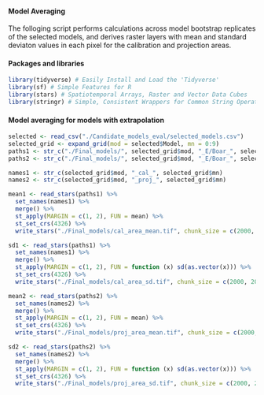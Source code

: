 #### Model Averaging
The folloging script performs calculations across model bootstrap replicates of the selected models, and derives raster layers with mean and standard deviaton values in each pixel for the calibration and projection areas.

#### Packages and libraries

```r
library(tidyverse) # Easily Install and Load the 'Tidyverse'
library(sf) # Simple Features for R
library(stars) # Spatiotemporal Arrays, Raster and Vector Data Cubes
library(stringr) # Simple, Consistent Wrappers for Common String Operations
``` 
#### Model averaging for models with extrapolation

``` r
selected <- read_csv("./Candidate_models_eval/selected_models.csv")
selected_grid <- expand_grid(mod = selected$Model, mn = 0:9)
paths1 <- str_c("./Final_models/", selected_grid$mod, "_E/Boar_", selected_grid$mn, "_Scenario_cal.asc")
paths2 <- str_c("./Final_models/", selected_grid$mod, "_E/Boar_", selected_grid$mn, "_Scenario_proj.asc")

names1 <- str_c(selected_grid$mod, "_cal_", selected_grid$mn)
names2 <- str_c(selected_grid$mod, "_proj_", selected_grid$mn)

mean1 <- read_stars(paths1) %>%
  set_names(names1) %>%
  merge() %>%
  st_apply(MARGIN = c(1, 2), FUN = mean) %>%
  st_set_crs(4326) %>%
  write_stars("./Final_models/cal_area_mean.tif", chunk_size = c(2000, 2000), NA_value = -9999)

sd1 <- read_stars(paths1) %>%
  set_names(names1) %>%
  merge() %>%
  st_apply(MARGIN = c(1, 2), FUN = function (x) sd(as.vector(x))) %>%
  st_set_crs(4326) %>%
  write_stars("./Final_models/cal_area_sd.tif", chunk_size = c(2000, 2000), NA_value = -9999)

mean2 <- read_stars(paths2) %>%
  set_names(names2) %>%
  merge() %>%
  st_apply(MARGIN = c(1, 2), FUN = mean) %>%
  st_set_crs(4326) %>%
  write_stars("./Final_models/proj_area_mean.tif", chunk_size = c(2000, 2000), NA_value = -9999)

sd2 <- read_stars(paths2) %>%
  set_names(names2) %>%
  merge() %>%
  st_apply(MARGIN = c(1, 2), FUN = function (x) sd(as.vector(x))) %>%
  st_set_crs(4326) %>%
  write_stars("./Final_models/proj_area_sd.tif", chunk_size = c(2000, 2000), NA_value = -9999)

